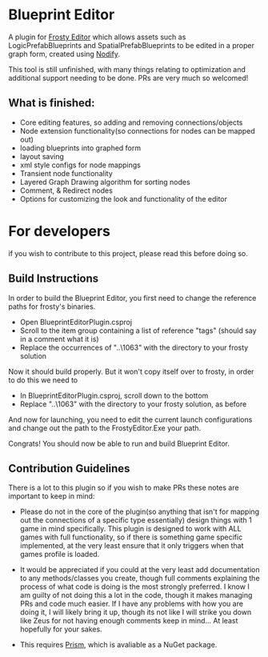 # Blueprint Editor
A plugin for [Frosty Editor](https://github.com/CadeEvs/FrostyToolsuite/tree/1.0.6.3) which allows assets such as LogicPrefabBlueprints and SpatialPrefabBlueprints to be edited in a proper graph form, created using [Nodify](https://github.com/miroiu/nodify).

This tool is still unfinished, with many things relating to optimization and additional support needing to be done. PRs are very much so welcomed!

## What is finished:
- Core editing features, so adding and removing connections/objects
- Node extension functionality(so connections for nodes can be mapped out)
- loading blueprints into graphed form
- layout saving
- xml style configs for node mappings
- Transient node functionality
- Layered Graph Drawing algorithm for sorting nodes
- Comment, & Redirect nodes
- Options for customizing the look and functionality of the editor

# For developers
if you wish to contribute to this project, please read this before doing so.

## Build Instructions
In order to build the Blueprint Editor, you first need to change the reference paths for frosty's binaries.
- Open BlueprintEditorPlugin.csproj
- Scroll to the item group containing a list of reference "tags" (should say in a comment what it is)
- Replace the occurrences of "..\1063\" with the directory to your frosty solution

Now it should build properly. But it won't copy itself over to frosty, in order to do this we need to
- In BlueprintEditorPlugin.csproj, scroll down to the bottom
- Replace "..\1063\" with the directory to your frosty solution, as before

And now for launching, you need to edit the current launch configurations and change out the path to the FrostyEditor.Exe your path.

Congrats! You should now be able to run and build Blueprint Editor.

## Contribution Guidelines
There is a lot to this plugin so if you wish to make PRs these notes are important to keep in mind:
- Please do not in the core of the plugin(so anything that isn't for mapping out the connections of a specific type essentially) design things with 1 game in mind specifically. This plugin is designed to work with ALL games with full functionality, so if there is something game specific implemented, at the very least ensure that it only triggers when that games profile is loaded.
  
- It would be appreciated if you could at the very least add documentation to any methods/classes you create, though full comments explaining the process of what code is doing is the most strongly preferred. I know I am guilty of not doing this a lot in the code, though it makes managing PRs and code much easier. If I have any problems with how you are doing it, I will likely bring it up, though its not like I will strike you down like Zeus for not having enough comments keep in mind... At least hopefully for your sakes.

- This requires [Prism](https://www.nuget.org/packages/Prism.Wpf/), which is avaliable as a NuGet package.

